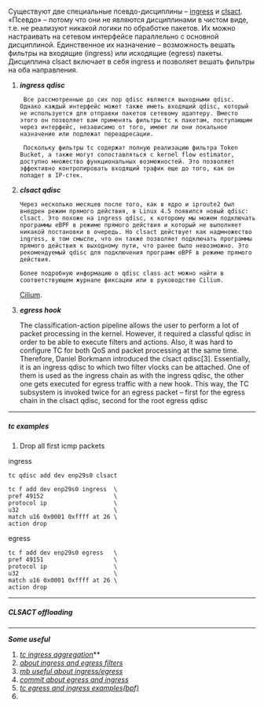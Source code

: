 
Существуют две специальные псевдо-дисциплины – [ingress](https://tldp.org/HOWTO/Adv-Routing-HOWTO/lartc.adv-qdisc.ingress.html) и [clsact](https://qmonnet.github.io/whirl-offload/2020/04/11/tc-bpf-direct-action/#the-clsact-qdisc). «Псевдо» – потому что они не являются дисциплинами в чистом виде, т.е. не реализуют никакой логики по обработке пакетов. Их можно настраивать на сетевом интерфейсе параллельно с основной дисциплиной. Единственное их назначение – возможность вешать фильтры на входящие (ingress) или исходящие (egress) пакеты. Дисциплина clsact включает в себя ingress и позволяет вешать фильтры на оба направления.

1. ***ingress qdisc*** 
	
		Все рассмотренные до сих пор qdisc являются выходными qdisc. Однако каждый интерфейс может также иметь входящий qdisc, который не используется для отправки пакетов сетевому адаптеру. Вместо этого он позволяет вам применять фильтры tc к пакетам, поступающим через интерфейс, независимо от того, имеют ли они локальное назначение или подлежат переадресации.
	
		Поскольку фильтры tc содержат полную реализацию фильтра Token Bucket, а также могут сопоставляться с kernel flow estimator, доступно множество функциональных возможностей. Это позволяет эффективно контролировать входящий трафик еще до того, как он попадет в IP-стек.

2.  ***clsact qdisc***

		Через несколько месяцев после того, как в ядро и iproute2 был внедрен режим прямого действия, в Linux 4.5 появился новый qdisc: clsact. Это похоже на ingress qdisc, к которому мы можем подключать программы eBPF в режиме прямого действия и который не выполняет никакой постановки в очередь. Но clsact действует как надмножество ingress, в том смысле, что он также позволяет подключать программы прямого действия к выходному пути, что ранее было невозможно. Это рекомендуемый qdisc для подключения программ eBPF в режиме прямого действия.

		Более подробную информацию о qdisc class act можно найти в соответствующем журнале фиксации или в руководстве Cilium.

	 [Cilium](https://docs.cilium.io/en/latest/bpf/#tc-traffic-control).

3. ***egress hook***

	The classification-action pipeline allows the user to perform a lot of packet processing in the kernel. However, it required a classful qdisc in order to be able to execute filters and actions. Also, it was hard to configure TC for both QoS and packet processing at the same time. Therefore, Daniel Borkmann introduced the clsact qdisc[3]. Essentially, it is an ingress qdisc to which two filter vlocks can be attached. One of them is used as the ingress chain as with the ingress qdisc, the other one gets executed for egress traffic with a new hook. This way, the TC subsystem is invoked twice for an egress packet – first for the egress chain in the clsact qdisc, second for the root egress qdisc

***

##### tc examples

1. Drop all first icmp packets

ingress
```
tc qdisc add dev enp29s0 clsact

tc f add dev enp29s0 ingress  \
pref 49152                    \
protocol ip                   \
u32                           \
match u16 0x0001 0xffff at 26 \
action drop
```

egress
```
tc f add dev enp29s0 egress   \
pref 49151                    \
protocol ip                   \
u32                           \
match u16 0x0001 0xffff at 26 \
action drop
```

***

##### CLSACT offloading




***


***Some useful***

1. *[tc ingress aggregation](https://netdevconf.info/2.2/slides/salim-tc-workshop05.pdf)***
2. *[about ingress and egress filters](https://lore.kernel.org/netdev/CAFbJv-5KYtxrXwiAJmyFuKx9zVn1NaOmt-EA7eM+_StS-+dbAA@mail.gmail.com/T/)*
3. *[mb useful about ingress/egress](https://lartc.vger.kernel.narkive.com/erTXKqsd/ingress-and-egress)*
4. *[commit about egress and ingress](f6f3bac08ff9855d803081a353a1fafaa8845739)*
5. *[tc egress and ingress examples(bpf)](https://github.com/iproute2/iproute2/commit/8f9afdd531560c1534be44424669add2e19deeec)*
6. 